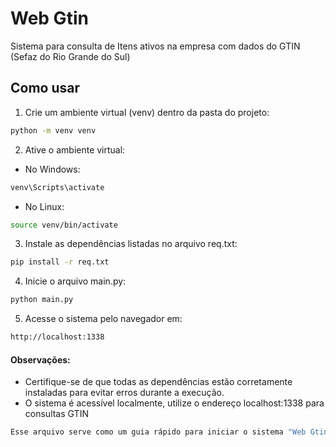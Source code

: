 # Web Gtin
Sistema para consulta de Itens ativos na empresa com dados do GTIN (Sefaz do Rio Grande do Sul)

## Como usar

1. Crie um ambiente virtual (venv) dentro da pasta do projeto:
   
```bash
python -m venv venv
```

2. Ative o ambiente virtual:

* No Windows:
```bash
venv\Scripts\activate
```

* No Linux:
```bash
source venv/bin/activate
```

3. Instale as dependências listadas no arquivo req.txt:

```bash
pip install -r req.txt
```

4. Inicie o arquivo main.py:

```bash
python main.py
```

5. Acesse o sistema pelo navegador em:

```bash
http://localhost:1338
```

#### Observações:

* Certifique-se de que todas as dependências estão corretamente instaladas para evitar erros durante a execução.
* O sistema é acessível localmente, utilize o endereço localhost:1338 para consultas GTIN

```bash
Esse arquivo serve como um guia rápido para iniciar o sistema "Web Gtin".
```
